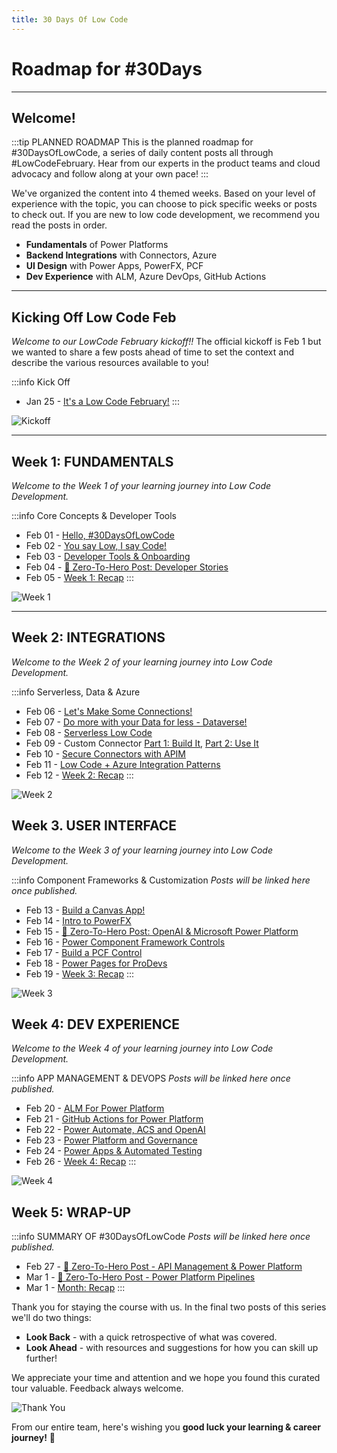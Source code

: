 ```yaml
---
title: 30 Days Of Low Code
---
```


# Roadmap for #30Days

---

## Welcome! 

:::tip PLANNED ROADMAP
This is the planned roadmap for #30DaysOfLowCode, a series of daily content posts all through #LowCodeFebruary. Hear from our experts in the product teams and cloud advocacy and follow along at your own pace!
:::

We've organized the content into 4 themed weeks. Based on your level of experience with the topic, you can choose to pick specific weeks or posts to check out. If you are new to low code development, we recommend you read the posts in order.

 * **Fundamentals** of Power Platforms
 * **Backend Integrations** with Connectors, Azure
 * **UI Design** with Power Apps, PowerFX, PCF 
 * **Dev Experience** with ALM, Azure DevOps, GitHub Actions

---

## Kicking Off Low Code Feb

_Welcome to our LowCode February kickoff!!_ The official kickoff is Feb 1 but we wanted to share a few posts ahead of time to set the context and describe the various resources available to you!

:::info Kick Off 
* Jan 25 - [It's a Low Code February!](/blog/2023-kickoff)
:::

![Kickoff](CampaignBanner.png)

---

## Week 1: FUNDAMENTALS

_Welcome to the Week 1 of your learning journey into Low Code Development._

:::info Core Concepts & Developer Tools
 * Feb 01 - [Hello, #30DaysOfLowCode](/blog/2023-day1)
 * Feb 02 - [You say Low, I say Code!](/blog/2023-day2)
 * Feb 03 - [Developer Tools & Onboarding](/blog/2023-day3)
 * Feb 04 - [🚀 Zero-To-Hero Post: Developer Stories](/blog/2023-day4)
 * Feb 05 - [Week 1: Recap](/blog/2023-day5)
:::

![Week 1](./../../../static/img/og/30-week1.png)

---

## Week 2: INTEGRATIONS

_Welcome to the Week 2 of your learning journey into Low Code Development._

:::info Serverless, Data & Azure
 * Feb 06 - [Let's Make Some Connections!](/blog/2023-day6)
 * Feb 07 - [Do more with your Data for less - Dataverse!](/blog/2023-day7)
 * Feb 08 - [Serverless Low Code](/blog/2023-day8)
 * Feb 09 - Custom Connector [Part 1: Build It](/blog/2023-day9-build), [Part 2: Use It](/blog/2023-day9-use)
 * Feb 10 - [Secure Connectors with APIM](/blog/2023-day10)
 * Feb 11 - [Low Code + Azure Integration Patterns](/blog/2023-day11)
 * Feb 12 - [Week 2: Recap](/blog/2023-day12)
:::

![Week 2](./../../../static/img/og/30-week2.png)


## Week 3. USER INTERFACE

_Welcome to the Week 3 of your learning journey into Low Code Development._

:::info Component Frameworks & Customization
_Posts will be linked here once published._
 * Feb 13 - [Build a Canvas App!](/blog/2023-day13)
 * Feb 14 - [Intro to PowerFX](/blog/2023-day14)
 * Feb 15 - [🚀 Zero-To-Hero Post: OpenAI & Microsoft Power Platform](/blog/2023-day15)
 * Feb 16 - [Power Component Framework Controls](/blog/2023-day16)
 * Feb 17 - [Build a PCF Control](/blog/2023-day17)
 * Feb 18 - [Power Pages for ProDevs](/blog/2023-day18)
 * Feb 19 - [Week 3: Recap](/blog/2023-day19)
:::

![Week 3](./../../../static/img/og/30-week3.png)


## Week 4: DEV EXPERIENCE

_Welcome to the Week 4 of your learning journey into Low Code Development._

:::info APP MANAGEMENT & DEVOPS
_Posts will be linked here once published._
 * Feb 20 - [ALM For Power Platform](/blog/2023-day20)
 * Feb 21 - [GitHub Actions for Power Platform](/blog/2023-day21)
 * Feb 22 - [Power Automate, ACS and OpenAI](/blog/2023-day22)
 * Feb 23 - [Power Platform and Governance](/blog/2023-day23)
 * Feb 24 - [Power Apps & Automated Testing](/blog/2023-day24)
 * Feb 26 - [Week 4: Recap](/blog/2023-day26)
:::

![Week 4](./../../../static/img/og/30-week4.png)

## Week 5: WRAP-UP

:::info SUMMARY OF #30DaysOfLowCode
_Posts will be linked here once published._
 * Feb 27 - [🚀 Zero-To-Hero Post - API Management & Power Platform](/blog/2023-day27)
 * Mar 1 - [🚀 Zero-To-Hero Post - Power Platform Pipelines](https://microsoft.github.io/Low-Code/lowcode-february/ZeroToHero/)
 * Mar 1 - [Month: Recap](/blog/2023-next-steps)
:::

Thank you for staying the course with us. In the final two posts of this series we'll do two things:
 * **Look Back** - with a quick retrospective of what was covered.
 * **Look Ahead** - with resources and suggestions for how you can skill up further!

We appreciate your time and attention and we hope you found this curated tour valuable. Feedback always welcome. 

![Thank You](./../../../static/img/og/30-thankyou.png)

From our entire team, here's wishing you **good luck your learning & career journey!** 🎉

